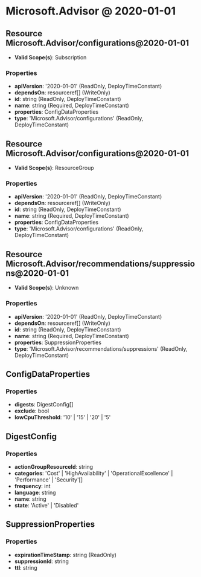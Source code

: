 # Microsoft.Advisor @ 2020-01-01

## Resource Microsoft.Advisor/configurations@2020-01-01
* **Valid Scope(s)**: Subscription
### Properties
* **apiVersion**: '2020-01-01' (ReadOnly, DeployTimeConstant)
* **dependsOn**: resourceref[] (WriteOnly)
* **id**: string (ReadOnly, DeployTimeConstant)
* **name**: string (Required, DeployTimeConstant)
* **properties**: ConfigDataProperties
* **type**: 'Microsoft.Advisor/configurations' (ReadOnly, DeployTimeConstant)

## Resource Microsoft.Advisor/configurations@2020-01-01
* **Valid Scope(s)**: ResourceGroup
### Properties
* **apiVersion**: '2020-01-01' (ReadOnly, DeployTimeConstant)
* **dependsOn**: resourceref[] (WriteOnly)
* **id**: string (ReadOnly, DeployTimeConstant)
* **name**: string (Required, DeployTimeConstant)
* **properties**: ConfigDataProperties
* **type**: 'Microsoft.Advisor/configurations' (ReadOnly, DeployTimeConstant)

## Resource Microsoft.Advisor/recommendations/suppressions@2020-01-01
* **Valid Scope(s)**: Unknown
### Properties
* **apiVersion**: '2020-01-01' (ReadOnly, DeployTimeConstant)
* **dependsOn**: resourceref[] (WriteOnly)
* **id**: string (ReadOnly, DeployTimeConstant)
* **name**: string (Required, DeployTimeConstant)
* **properties**: SuppressionProperties
* **type**: 'Microsoft.Advisor/recommendations/suppressions' (ReadOnly, DeployTimeConstant)

## ConfigDataProperties
### Properties
* **digests**: DigestConfig[]
* **exclude**: bool
* **lowCpuThreshold**: '10' | '15' | '20' | '5'

## DigestConfig
### Properties
* **actionGroupResourceId**: string
* **categories**: 'Cost' | 'HighAvailability' | 'OperationalExcellence' | 'Performance' | 'Security'[]
* **frequency**: int
* **language**: string
* **name**: string
* **state**: 'Active' | 'Disabled'

## SuppressionProperties
### Properties
* **expirationTimeStamp**: string (ReadOnly)
* **suppressionId**: string
* **ttl**: string

